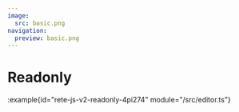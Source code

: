```yaml
---
image:
  src: basic.png
navigation:
  preview: basic.png
---
```


# Readonly

:example{id="rete-js-v2-readonly-4pi274" module="/src/editor.ts"}
